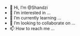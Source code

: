 - 👋 Hi, I’m @Shandzi
- 👀 I’m interested in ...
- 🌱 I’m currently learning ...
- 💞️ I’m looking to collaborate on ...
- 📫 How to reach me ...

<!---
Shandzi/Shandzi is a ✨ special ✨ repository because its `README.md` (this file) appears on your GitHub profile.
You can click the Preview link to take a look at your changes.
--->
